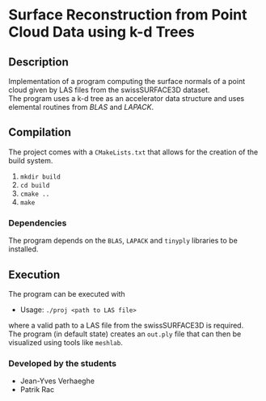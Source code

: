 # Surface Reconstruction from Point Cloud Data using k-d Trees

## Description

Implementation of a program computing the surface normals of a point cloud given by LAS files from the swissSURFACE3D dataset.  
The program uses a k-d tree as an accelerator data structure and uses elemental routines from _BLAS_ and _LAPACK_.

## Compilation

The project comes with a `CMakeLists.txt` that allows for the creation of the build system.  
1. `mkdir build`
2. `cd build`
3. `cmake ..`
4. `make`

### Dependencies

The program depends on the `BLAS`, `LAPACK` and `tinyply` libraries to be installed.

## Execution 

The program can be executed with 

- Usage: `./proj <path to LAS file>`

where a valid path to a LAS file from the swissSURFACE3D is required.  
The program (in default state) creates an `out.ply` file that can then be visualized using tools like `meshlab`.

### Developed by the students 
- Jean-Yves Verhaeghe
- Patrik Rac

